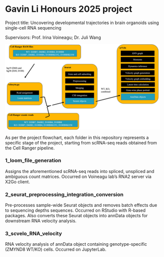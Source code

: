 # Gavin Li Honours 2025 project
Project title: Uncovering developmental trajectories in brain organoids using single-cell RNA sequencing

Supervisors: Prof. Irina Voineagu; Dr. Juli Wang

![Project flowchart](https://raw.githubusercontent.com/gavin5325/gavin_li_unsw_honours_2025/main/project_flowchart_README.jpg)

As per the project flowchart, each folder in this repository represents a specific stage of the project, starting from scRNA-seq reads obtained from the Cell Ranger pipeline.

### 1_loom_file_generation
Assigns the aforementioned scRNA-seq reads into spliced, unspliced and ambiguous count matrices. Occurred on Voineagu lab’s RNA2 server via X2Go client.

### 2_seurat_preprocessing_integration_conversion
Pre-processes sample-wide Seurat objects and removes batch effects due to sequencing depths sequences. Occurred on RStudio with R-based packages. Also converts these Seurat objects into annData objects for downstream RNA velocity analysis.

### 3_scvelo_RNA_velocity
RNA velocity analysis of annData object containing genotype-specific (ZMYND8 WT/KO) cells. Occurred on JupyterLab.
